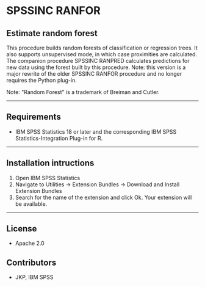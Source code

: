 # SPSSINC RANFOR
## Estimate random forest
 This procedure builds random forests of classification or regression trees.  It also supports unsupervised mode, in which case   proximities are calculated.  The companion procedure SPSSINC RANPRED calculates predictions for new data using the forest built by this procedure.  Note: this version is a major rewrite of the older SPSSINC RANFOR procedure and no longer requires the Python plug-in.
 
Note: "Random Forest" is a trademark of Breiman and Cutler.

---
Requirements
----
- IBM SPSS Statistics 18 or later and the corresponding IBM SPSS Statistics-Integration Plug-in for R.

---
Installation intructions
----
1. Open IBM SPSS Statistics
2. Navigate to Utilities -> Extension Bundles -> Download and Install Extension Bundles
3. Search for the name of the extension and click Ok. Your extension will be available.

---
License
----

- Apache 2.0
                              
Contributors
----

  - JKP, IBM SPSS
